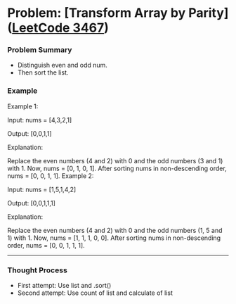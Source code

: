 # Problem: [Transform Array by Parity] ([LeetCode 3467](https://leetcode.com/problems/transform-array-by-parity/description/?envType=problem-list-v2&envId=array))

### Problem Summary
- Distinguish even and odd num.
- Then sort the list.
### Example
Example 1:

Input: nums = [4,3,2,1]

Output: [0,0,1,1]

Explanation:

Replace the even numbers (4 and 2) with 0 and the odd numbers (3 and 1) with 1. Now, nums = [0, 1, 0, 1].
After sorting nums in non-descending order, nums = [0, 0, 1, 1].
Example 2:

Input: nums = [1,5,1,4,2]

Output: [0,0,1,1,1]

Explanation:

Replace the even numbers (4 and 2) with 0 and the odd numbers (1, 5 and 1) with 1. Now, nums = [1, 1, 1, 0, 0].
After sorting nums in non-descending order, nums = [0, 0, 1, 1, 1].

---

### Thought Process
- First attempt: Use list and .sort()
- Second attempt: Use count of list and calculate of list
